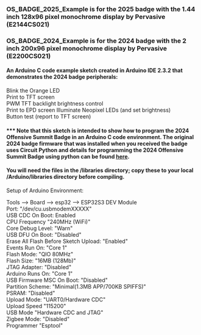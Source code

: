 ### OS_BADGE_2025_Example is for the 2025 badge with the 1.44 inch 128x96 pixel monochrome display by Pervasive (E2144CS021)

### OS_BADGE_2024_Example is for the 2024 badge with the 2 inch 200x96 pixel monochrome display by Pervasive (E2200CS021)

#### An Arduino C code example sketch created in Arduino IDE 2.3.2 that demonstrates the 2024 badge peripherals:  
Blink the Orange LED  
Print to TFT screen  
PWM TFT backlight brightness control  
Print to EPD screen 
Illuminate Neopixel LEDs (and set brightness)  
Button test (report to TFT screen)  

#### *** Note that this sketch is intended to show how to  program the 2024 Offensive Summit Badge in an Arduino C code environment.  The original 2024 badge firmware that was installed when you received the badge uses Circuit Python and details for programming the 2024 Offensive Summit Badge using python can be found [here](https://github.com/Cisco-Offensive-Summit/badge-2024/tree/main/firmware).  

#### You will need the files in the /libraries directory; copy these to your local /Arduino/libraries directory before compiling.  

Setup of Arduino Environment:

Tools --> Board --> esp32 --> ESP32S3 DEV Module  
Port: "/dev/cu.usbmodemXXXXX"  
USB CDC On Boot: Enabled  
CPU Frequency "240MHz (WiFi)"   
Core Debug Level:  "Warn"  
USB DFU On Boot: "Disabled"  
Erase All Flash Before Sketch Upload: "Enabled"  
Events Run On: "Core 1"  
Flash Mode: "QIO 80MHz"  
Flash Size: "16MB (128Mb)"  
JTAG Adapter: "Disabled"  
Arduino Runs On: "Core 1"  
USB Firmware MSC On Boot: "Disabled"  
Partition Scheme: "Minimal(1.3MB APP/700KB SPIFFS)"  
PSRAM: "Disabled"  
Upload Mode: "UART0/Hardware CDC"  
Upload Speed "115200"  
USB Mode "Hardware CDC and JTAG"  
Zigbee Mode: "Disabled"  
Programmer "Esptool"  




